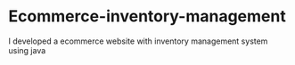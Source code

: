 # Ecommerce-inventory-management
I developed a ecommerce website with inventory management system using java
